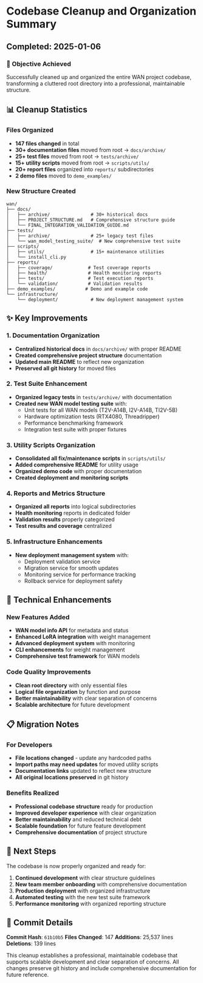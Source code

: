 # Codebase Cleanup and Organization Summary

## Completed: 2025-01-06

### 🎯 Objective Achieved

Successfully cleaned up and organized the entire WAN project codebase, transforming a cluttered root directory into a professional, maintainable structure.

## 📊 Cleanup Statistics

### Files Organized

- **147 files changed** in total
- **30+ documentation files** moved from root → `docs/archive/`
- **25+ test files** moved from root → `tests/archive/`
- **15+ utility scripts** moved from root → `scripts/utils/`
- **20+ report files** organized into `reports/` subdirectories
- **2 demo files** moved to `demo_examples/`

### New Structure Created

```
wan/
├── docs/
│   ├── archive/               # 30+ historical docs
│   ├── PROJECT_STRUCTURE.md   # Comprehensive structure guide
│   └── FINAL_INTEGRATION_VALIDATION_GUIDE.md
├── tests/
│   ├── archive/               # 25+ legacy test files
│   └── wan_model_testing_suite/  # New comprehensive test suite
├── scripts/
│   ├── utils/                 # 15+ maintenance utilities
│   └── install_cli.py
├── reports/
│   ├── coverage/             # Test coverage reports
│   ├── health/               # Health monitoring reports
│   ├── tests/                # Test execution reports
│   └── validation/           # Validation results
├── demo_examples/           # Demo and example code
└── infrastructure/
    └── deployment/            # New deployment management system
```

## ✨ Key Improvements

### 1. Documentation Organization

- **Centralized historical docs** in `docs/archive/` with proper README
- **Created comprehensive project structure** documentation
- **Updated main README** to reflect new organization
- **Preserved all git history** for moved files

### 2. Test Suite Enhancement

- **Organized legacy tests** in `tests/archive/` with documentation
- **Created new WAN model testing suite** with:
  - Unit tests for all WAN models (T2V-A14B, I2V-A14B, TI2V-5B)
  - Hardware optimization tests (RTX4080, Threadripper)
  - Performance benchmarking framework
  - Integration test suite with proper fixtures

### 3. Utility Scripts Organization

- **Consolidated all fix/maintenance scripts** in `scripts/utils/`
- **Added comprehensive README** for utility usage
- **Organized demo code** with proper documentation
- **Created deployment and monitoring scripts**

### 4. Reports and Metrics Structure

- **Organized all reports** into logical subdirectories
- **Health monitoring** reports in dedicated folder
- **Validation results** properly categorized
- **Test results and coverage** centralized

### 5. Infrastructure Enhancements

- **New deployment management system** with:
  - Deployment validation service
  - Migration service for smooth updates
  - Monitoring service for performance tracking
  - Rollback service for deployment safety

## 🔧 Technical Enhancements

### New Features Added

- **WAN model info API** for metadata and status
- **Enhanced LoRA integration** with weight management
- **Advanced deployment system** with monitoring
- **CLI enhancements** for weight management
- **Comprehensive test framework** for WAN models

### Code Quality Improvements

- **Clean root directory** with only essential files
- **Logical file organization** by function and purpose
- **Better maintainability** with clear separation of concerns
- **Scalable architecture** for future development

## 📋 Migration Notes

### For Developers

- **File locations changed** - update any hardcoded paths
- **Import paths may need updates** for moved utility scripts
- **Documentation links** updated to reflect new structure
- **All original locations preserved** in git history

### Benefits Realized

- **Professional codebase structure** ready for production
- **Improved developer experience** with clear organization
- **Better maintainability** and reduced technical debt
- **Scalable foundation** for future feature development
- **Comprehensive documentation** of project structure

## 🚀 Next Steps

The codebase is now properly organized and ready for:

1. **Continued development** with clear structure guidelines
2. **New team member onboarding** with comprehensive documentation
3. **Production deployment** with organized infrastructure
4. **Automated testing** with the new test suite framework
5. **Performance monitoring** with organized reporting structure

## 📝 Commit Details

**Commit Hash**: `61b10b5`
**Files Changed**: 147
**Additions**: 25,537 lines
**Deletions**: 139 lines

This cleanup establishes a professional, maintainable codebase that supports scalable development and clear separation of concerns. All changes preserve git history and include comprehensive documentation for future reference.
